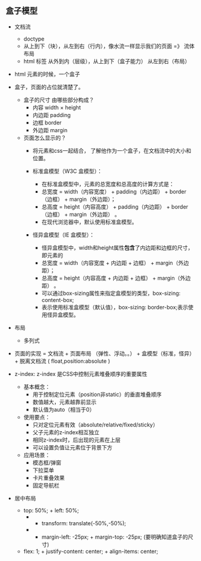 ## 盒子模型

- 文档流
    - doctype 
    - 从上到下（块），从左到右（行内），像水流一样显示我们的页面 =》 流体布局
    - html 标签 从外到内（层级），从上到下（盒子能力） 从左到右（布局）

- html 元素的时候，一个盒子

- 盒子，页面的占位就清楚了。
    - 盒子的尺寸 由哪些部分构成？
        - 内容 width × height 
        - 内边距 padding
        - 边框 border
        - 外边距 margin
    - 页面怎么显示的？
        - 将元素和css一起结合， 了解他作为一个盒子，在文档流中的大小和位置。
        - 标准盒模型（W3C 盒模型）：
           - 在标准盒模型中，元素的总宽度和总高度的计算方式是：
           - 总宽度 = width（内容宽度） + padding（内边距） + border（边框） + margin（外边距）；
           - 总高度 = height（内容高度） + padding（内边距） + border（边框） + margin（外边距） 。
           - 在现代浏览器中，默认使用标准盒模型。

        - 怪异盒模型（IE 盒模型）：
           - 怪异盒模型中，width和height属性**包含**了内边距和边框的尺寸，即元素的
           - 总宽度 = width（内容宽度 + 内边距 + 边框） + margin（外边距）；
           - 总高度 = height（内容高度 + 内边距 + 边框） + margin（外边距） 。
           - 可以通过box-sizing属性来指定盒模型的类型，box-sizing: content-box;
           - 表示使用标准盒模型（默认值），box-sizing: border-box;表示使用怪异盒模型。

- 布局
    - 多列式
- 页面的实现 = 文档流 + 页面布局 （弹性、浮动。。） + 盒模型（标准，怪异）+ 脱离文档流 ( float,position:absolute )

- z-index: z-index 是CSS中控制元素堆叠顺序的重要属性
    - 基本概念：
        - 用于控制定位元素（position非static）的垂直堆叠顺序
        - 数值越大，元素越靠前显示
        - 默认值为auto（相当于0）
    - 使用要点：
        - 只对定位元素有效（absolute/relative/fixed/sticky）
        - 父子元素的z-index相互独立
        - 相同z-index时，后出现的元素在上层
        - 可以设置负值让元素位于背景下方
    - 应用场景：
        - 模态框/弹窗
        - 下拉菜单
        - 卡片重叠效果
        - 固定导航栏

- 居中布局
    -  top: 50%; + left: 50%; 
        - + transform: translate(-50%,-50%);
        - + margin-left: -25px; + margin-top: -25px; (要明确知道盒子的尺寸)
    -  flex: 1; + justify-content: center; + align-items: center;